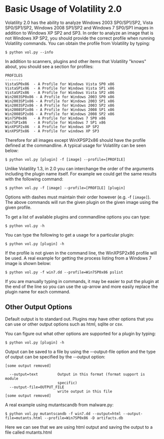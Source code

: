 # Basic Usage of Volatility 2.0 #

Volatility 2.0 has the ability to analyze Windows 2003 SP0/SP1/SP2, Vista SP0/SP1/SP2, Windows 2008 SP1/SP2 and Windows 7 SP0/SP1 images in addition to Windows XP SP2 and SP3.  In order to analyze an image that is not Windows XP SP2, you should provide the correct profile when running Volatility commands.  You can obtain the profile from Volatility by typing:

```
$ python vol.py --info
```

In addition to scanners, plugins and other items that Volatility "knows" about, you should see a section for profiles:

```
PROFILES
--------
VistaSP0x86  - A Profile for Windows Vista SP0 x86
VistaSP1x86  - A Profile for Windows Vista SP1 x86
VistaSP2x86  - A Profile for Windows Vista SP2 x86
Win2003SP0x86 - A Profile for Windows 2003 SP0 x86
Win2003SP1x86 - A Profile for Windows 2003 SP1 x86
Win2003SP2x86 - A Profile for Windows 2003 SP2 x86
Win2008SP1x86 - A Profile for Windows 2008 SP1 x86
Win2008SP2x86 - A Profile for Windows 2008 SP2 x86
Win7SP0x86   - A Profile for Windows 7 SP0 x86
Win7SP1x86   - A Profile for Windows 7 SP1 x86
WinXPSP2x86  - A Profile for Windows XP SP2
WinXPSP3x86  - A Profile for windows XP SP3
```


Therefore for all images except WinXPSP2x86 should have the profile defined at the commandline. A typical usage for Volatility can be seen below:

```
$ python vol.py [plugin] -f [image] --profile=[PROFILE]
```

Unlike Volatility 1.3, in 2.0 you can interchange the order of the arguments including the plugin name itself.  For example we could get the same results with the following command:

```
$ python vol.py -f [image] --profile=[PROFILE] [plugin]
```

Options with dashes must maintain their order however (e.g. -f `[image]`).  The above commands will run the given plugin on the given image using the given profile.

To get a list of available plugins and commandline options you can type:

```
$ python vol.py -h
```

You can type the following to get a usage for a particular plugin:

```
$ python vol.py [plugin] -h
```

If the profile is not given in the command line, the WinXPSP2x86 profile will be used.  A real example for getting the process listing from a Windows 7 image is shown below:

```
$ python vol.py -f win7.dd --profile=Win7SP0x86 pslist
```

If you are manually typing in commands, it may be easier to put the plugin at the end of the line so you can use the up-arrow and more easily replace the plugin name for each command.

## Other Output Options ##


Default output is to standard out.  Plugins may have other options that you can use or other output options such as html, sqlite or csv.

You can figure out what other options are supported for a plugin by typing:

```
$ python vol.py [plugin] -h
```


Output can be saved to a file by using the --output-file option and the type of output can be specified by the --output option:

```
[some output removed]

  --output=text         Output in this format (format support is module
                        specific)
  --output-file=OUTPUT_FILE
                        write output in this file
[some output removed]
```

A real example using mutantscandb from malware.py:

```
$ python vol.py mutantscandb -f win7.dd --output=html --output-file=mutants.html --profile=Win7SP0x86 -D artifacts.db
```

Here we can see that we are using html output and saving the output to a file called mutants.html